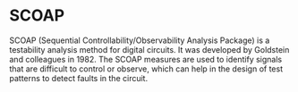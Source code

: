 # SCOAP
 SCOAP (Sequential Controllability/Observability Analysis Package) is a testability analysis method for digital circuits. It was developed by Goldstein and colleagues in 1982. The SCOAP measures are used to identify signals that are difficult to control or observe, which can help in the design of test patterns to detect faults in the circuit.
